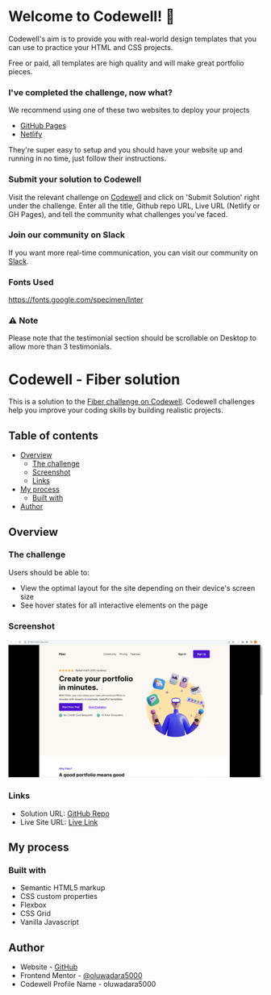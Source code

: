 
# Welcome to Codewell! 👋

Codewell's aim is to provide you with real-world design templates that you can use to practice your HTML and CSS projects. 

Free or paid, all templates are high quality and will make great portfolio pieces.

### I've completed the challenge, now what?

We recommend using one of these two websites to deploy your projects

- [GitHub Pages](https://pages.github.com/)
- [Netlify](https://www.netlify.com/)

They're super easy to setup and you should have your website up and running in no time, just follow their instructions.


### Submit your solution to Codewell

Visit the relevant challenge on [Codewell](https://codewell.cc) and click on 'Submit Solution' right under the challenge.
Enter all the title, Github repo URL, Live URL (Netlify or GH Pages), and tell the community what challenges you've faced.

### Join our community on Slack

If you want more real-time communication, you can visit our community on [Slack](https://join.slack.com/t/codewell-hq/shared_invite/zt-ni8c9g8h-gNYWrmqQ3Uh37dcLg9~LMQ). 

### Fonts Used

https://fonts.google.com/specimen/Inter

### ⚠️ Note

Please note that the testimonial section should be scrollable on Desktop to allow more than 3 testimonials.







# Codewell - Fiber solution

This is a solution to the [Fiber challenge on Codewell](https://www.codewell.cc/challenges/fiber-landing-page--608a7e639691700015db16d1). Codewell challenges help you improve your coding skills by building realistic projects.

## Table of contents

- [Overview](#overview)
  - [The challenge](#the-challenge)
  - [Screenshot](#screenshot)
  - [Links](#links)
- [My process](#my-process)
  - [Built with](#built-with)
- [Author](#author)

## Overview

### The challenge

Users should be able to:

- View the optimal layout for the site depending on their device's screen size
- See hover states for all interactive elements on the page

### Screenshot

![](/Assets/screenshot.png)

### Links

- Solution URL: [GitHub Repo](https://github.com/oluwadara5000/spense)
- Live Site URL: [Live Link](https://spense-test.netlify.app/)

## My process

### Built with

- Semantic HTML5 markup
- CSS custom properties
- Flexbox
- CSS Grid
- Vanilla Javascript

## Author

- Website - [GitHub](https://github.com/oluwadara5000)
- Frontend Mentor - [@oluwadara5000](https://www.frontendmentor.io/profile/oluwadara5000)
- Codewell Profile Name - oluwadara5000



